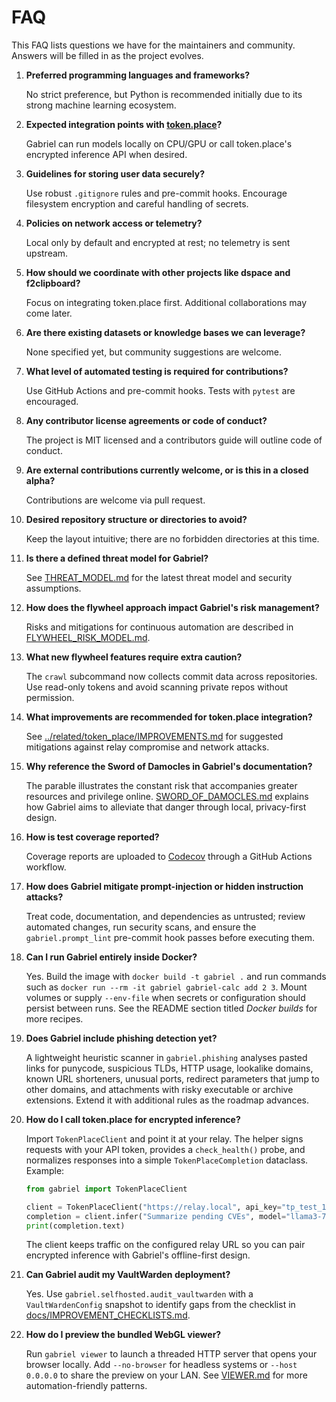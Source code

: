 # FAQ

This FAQ lists questions we have for the maintainers and community. Answers will be filled in as the project evolves.

1. **Preferred programming languages and frameworks?**

   No strict preference, but Python is recommended initially due to its strong machine learning ecosystem.

2. **Expected integration points with [token.place](https://github.com/futuroptimist/token.place)?**

   Gabriel can run models locally on CPU/GPU or call token.place's encrypted inference API when desired.

3. **Guidelines for storing user data securely?**

   Use robust `.gitignore` rules and pre-commit hooks. Encourage filesystem encryption and careful handling of secrets.

4. **Policies on network access or telemetry?**

   Local only by default and encrypted at rest; no telemetry is sent upstream.

5. **How should we coordinate with other projects like dspace and f2clipboard?**

   Focus on integrating token.place first. Additional collaborations may come later.

6. **Are there existing datasets or knowledge bases we can leverage?**

   None specified yet, but community suggestions are welcome.

7. **What level of automated testing is required for contributions?**

   Use GitHub Actions and pre-commit hooks. Tests with `pytest` are encouraged.

8. **Any contributor license agreements or code of conduct?**

   The project is MIT licensed and a contributors guide will outline code of conduct.

9. **Are external contributions currently welcome, or is this in a closed alpha?**

   Contributions are welcome via pull request.

10. **Desired repository structure or directories to avoid?**

    Keep the layout intuitive; there are no forbidden directories at this time.

11. **Is there a defined threat model for Gabriel?**

    See [THREAT_MODEL.md](THREAT_MODEL.md) for the latest threat model and security assumptions.

12. **How does the flywheel approach impact Gabriel's risk management?**

    Risks and mitigations for continuous automation are described in [FLYWHEEL_RISK_MODEL.md](FLYWHEEL_RISK_MODEL.md).

13. **What new flywheel features require extra caution?**

    The `crawl` subcommand now collects commit data across repositories. Use read-only tokens and avoid scanning private repos without permission.

14. **What improvements are recommended for token.place integration?**

    See [../related/token_place/IMPROVEMENTS.md](../related/token_place/IMPROVEMENTS.md) for suggested mitigations against relay compromise and network attacks.

15. **Why reference the Sword of Damocles in Gabriel's documentation?**

    The parable illustrates the constant risk that accompanies greater resources and privilege online. [SWORD_OF_DAMOCLES.md](SWORD_OF_DAMOCLES.md) explains how Gabriel aims to alleviate that danger through local, privacy-first design.

16. **How is test coverage reported?**

    Coverage reports are uploaded to [Codecov](https://about.codecov.io/) through a GitHub Actions workflow.

17. **How does Gabriel mitigate prompt-injection or hidden instruction attacks?**

    Treat code, documentation, and dependencies as untrusted; review automated
    changes, run security scans, and ensure the `gabriel.prompt_lint`
    pre-commit hook passes before executing them.

18. **Can I run Gabriel entirely inside Docker?**

    Yes. Build the image with `docker build -t gabriel .` and run commands such as `docker run --rm -it gabriel gabriel-calc add 2 3`. Mount volumes or supply `--env-file` when secrets or configuration should persist between runs. See the README section titled *Docker builds* for more recipes.

19. **Does Gabriel include phishing detection yet?**

    A lightweight heuristic scanner in `gabriel.phishing` analyses pasted links for
    punycode, suspicious TLDs, HTTP usage, lookalike domains, known URL shorteners,
    unusual ports, redirect parameters that jump to other domains, and attachments with
    risky executable or archive extensions. Extend it with additional rules as the
    roadmap advances.

20. **How do I call token.place for encrypted inference?**

    Import `TokenPlaceClient` and point it at your relay. The helper signs requests with your API
    token, provides a `check_health()` probe, and normalizes responses into a simple
    `TokenPlaceCompletion` dataclass. Example:

    ```python
    from gabriel import TokenPlaceClient

    client = TokenPlaceClient("https://relay.local", api_key="tp_test_123")
    completion = client.infer("Summarize pending CVEs", model="llama3-70b")
    print(completion.text)
    ```

    The client keeps traffic on the configured relay URL so you can pair encrypted inference with
    Gabriel's offline-first design.

21. **Can Gabriel audit my VaultWarden deployment?**

    Yes. Use `gabriel.selfhosted.audit_vaultwarden` with a `VaultWardenConfig` snapshot to identify gaps from the checklist in [docs/IMPROVEMENT_CHECKLISTS.md](../IMPROVEMENT_CHECKLISTS.md#vaultwarden).

22. **How do I preview the bundled WebGL viewer?**

    Run `gabriel viewer` to launch a threaded HTTP server that opens your browser locally. Add
    `--no-browser` for headless systems or `--host 0.0.0.0` to share the preview on your LAN. See
    [VIEWER.md](VIEWER.md) for more automation-friendly patterns.
